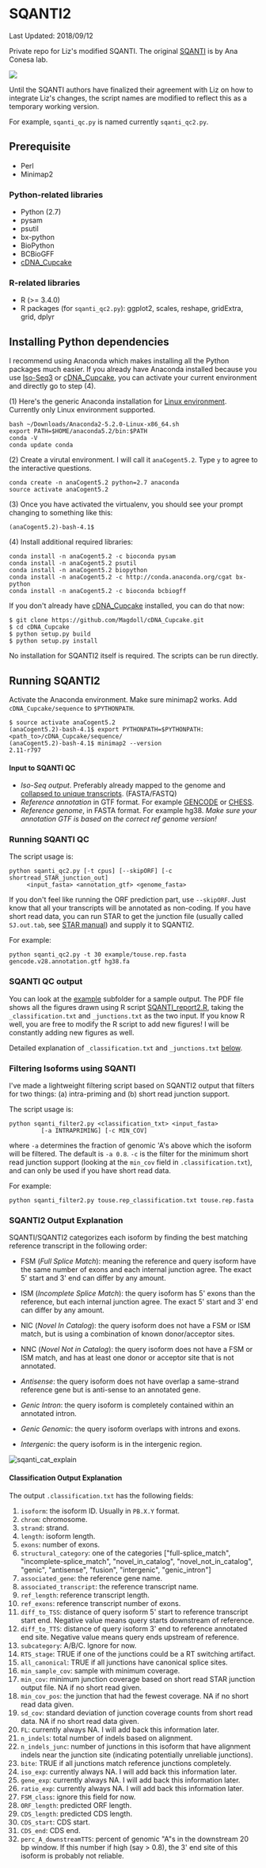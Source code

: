 # SQANTI2

Last Updated: 2018/09/12

Private repo for Liz's modified SQANTI. The original [SQANTI](https://bitbucket.org/ConesaLab/sqanti) is by Ana Conesa lab.

![](https://github.com/Magdoll/images_public/blob/master/github_isoseq3_wiki_figures/wiki_SQANTI_sample_output.png)

Until the SQANTI authors have finalized their agreement with Liz on how to integrate Liz's changes, the script names are modified to reflect this as a temporary working version.

For example, `sqanti_qc.py` is named currently `sqanti_qc2.py`.

## Prerequisite

* Perl
* Minimap2 

### Python-related libraries

* Python (2.7)
* pysam
* psutil
* bx-python
* BioPython
* BCBioGFF
* [cDNA_Cupcake](https://github.com/Magdoll/cDNA_Cupcake/wiki/Cupcake-ToFU:-supporting-scripts-for-Iso-Seq-after-clustering-step#install)

### R-related libraries

* R (>= 3.4.0)
* R packages (for `sqanti_qc2.py`): ggplot2, scales, reshape, gridExtra, grid, dplyr

## Installing Python dependencies

I recommend using Anaconda which makes installing all the Python packages much easier. If you already have Anaconda installed because you use [Iso-Seq3](https://github.com/PacificBiosciences/IsoSeq_SA3nUP/wiki/Tutorial:-Installing-and-Running-Iso-Seq-3-using-Conda) or [cDNA_Cupcake](https://github.com/Magdoll/cDNA_Cupcake/wiki/Cupcake-ToFU:-supporting-scripts-for-Iso-Seq-after-clustering-step), you can activate your current environment and directly go to step (4).

(1)  Here's the generic Anaconda installation for [Linux environment](http://docs.continuum.io/anaconda/install/#linux-install). Currently only Linux environment supported.

```
bash ~/Downloads/Anaconda2-5.2.0-Linux-x86_64.sh
export PATH=$HOME/anaconda5.2/bin:$PATH
conda -V
conda update conda
```

(2) Create a virutal environment. I will call it `anaCogent5.2`. Type `y` to agree to the interactive questions.

```
conda create -n anaCogent5.2 python=2.7 anaconda
source activate anaCogent5.2
```

(3) Once you have activated the virtualenv, you should see your prompt changing to something like this:

```
(anaCogent5.2)-bash-4.1$
```

(4) Install additional required libraries:

```
conda install -n anaCogent5.2 -c bioconda pysam
conda install -n anaCogent5.2 psutil
conda install -n anaCogent5.2 biopython
conda install -n anaCogent5.2 -c http://conda.anaconda.org/cgat bx-python
conda install -n anaCogent5.2 -c bioconda bcbiogff
```

If you don't already have [cDNA_Cupcake](https://github.com/Magdoll/cDNA_Cupcake/wiki/Cupcake-ToFU:-supporting-scripts-for-Iso-Seq-after-clustering-step#install) installed, you can do that now:

```
$ git clone https://github.com/Magdoll/cDNA_Cupcake.git
$ cd cDNA_Cupcake
$ python setup.py build
$ python setup.py install
```

No installation for SQANTI2 itself is required. The scripts can be run directly.


## Running SQANTI2

Activate the Anaconda environment. Make sure minimap2 works. Add `cDNA_Cupcake/sequence` to `$PYTHONPATH`.

```
$ source activate anaCogent5.2
(anaCogent5.2)-bash-4.1$ export PYTHONPATH=$PYTHONPATH:<path_to>/cDNA_Cupcake/sequence/
(anaCogent5.2)-bash-4.1$ minimap2 --version
2.11-r797
```

#### Input to SQANTI QC

* *Iso-Seq output*. Preferably already mapped to the genome and [collapsed to unique transcripts](https://github.com/Magdoll/cDNA_Cupcake/wiki/Cupcake-ToFU:-supporting-scripts-for-Iso-Seq-after-clustering-step#collapse). (FASTA/FASTQ)
* *Reference annotation* in GTF format. For example [GENCODE](https://www.gencodegenes.org/releases/current.html) or [CHESS](http://ccb.jhu.edu/chess/).
* *Reference genome*, in FASTA format. For example hg38. *Make sure your annotation GTF is based on the correct ref genome version!*

### Running SQANTI QC

The script usage is:

```
python sqanti_qc2.py [-t cpus] [--skipORF] [-c shortread_STAR_junction_out]
     <input_fasta> <annotation_gtf> <genome_fasta>
```

If you don't feel like running the ORF prediction part, use `--skipORF`. Just know that all your transcripts will be annotated as non-coding.
If you have short read data, you can run STAR to get the junction file (usually called `SJ.out.tab`, see [STAR manual](https://github.com/alexdobin/STAR/blob/master/doc/STARmanual.pdf)) and supply it to SQANTI2.


For example:

```
python sqanti_qc2.py -t 30 example/touse.rep.fasta gencode.v28.annotation.gtf hg38.fa
```

### SQANTI QC output

You can look at the [example](https://github.com/Magdoll/SQANTI2/tree/master/example) subfolder for a sample output. The PDF file shows all the figures drawn using R script [SQANTI_report2.R](https://github.com/Magdoll/SQANTI2/blob/master/utilities/SQANTI_report2.R), taking the `_classification.txt` and `_junctions.txt` as the two input. If you know R well, you are free to modify the R script to add new figures! I will be constantly adding new figures as well.

Detailed explanation of `_classification.txt` and `_junctions.txt` <a href="#explain">below</a>.


### Filtering Isoforms using SQANTI


I've made a lightweight filtering script based on SQANTI2 output that filters for two things: (a) intra-priming and (b) short read junction support.  

The script usage is:

```
python sqanti_filter2.py <classification_txt> <input_fasta>
         [-a INTRAPRIMING] [-c MIN_COV]
```

where `-a` determines the fraction of genomic 'A's above which the isoform will be filtered. The default is `-a 0.8`. `-c` is the filter for the minimum short read junction support (looking at the `min_cov` field in `.classification.txt`), and can only be used if you have short read data.


For example:

```
python sqanti_filter2.py touse.rep_classification.txt touse.rep.fasta
```

<a name="explain"/>

### SQANTI2 Output Explanation


SQANTI/SQANTI2 categorizes each isoform by finding the best matching reference transcript in the following order:

* FSM (*Full Splice Match*): meaning the reference and query isoform have the same number of exons and each internal junction agree. The exact 5' start and 3' end can differ by any amount.

* ISM (*Incomplete Splice Match*): the query isoform has 5' exons than the reference, but each internal junction agree. The exact 5' start and 3' end can differ by any amount.

* NIC (*Novel In Catalog*): the query isoform does not have a FSM or ISM match, but is using a combination of known donor/acceptor sites.

* NNC (*Novel Not in Catalog*): the query isoform does not have a FSM or ISM match, and has at least one donor or acceptor site that is not annotated.

* *Antisense*: the query isoform does not have overlap a same-strand reference gene but is anti-sense to an annotated gene. 

* *Genic Intron*: the query isoform is completely contained within an annotated intron.

* *Genic Genomic*: the query isoform overlaps with introns and exons.

* *Intergenic*: the query isoform is in the intergenic region.


![sqanti_cat_explain](https://github.com/Magdoll/images_public/blob/master/github_isoseq3_wiki_figures/wiki_SQANTI_categorization_explanation.png)


#### Classification Output Explanation

The output `.classification.txt` has the following fields:

1. `isoform`: the isoform ID. Usually in `PB.X.Y` format.
2. `chrom`: chromosome.
3. `strand`: strand.
4. `length`: isoform length.
5. `exons`: number of exons.
6. `structural_category`: one of the categories ["full-splice_match", "incomplete-splice_match", "novel_in_catalog", "novel_not_in_catalog", "genic", "antisense", "fusion", "intergenic", "genic_intron"]
7. `associated_gene`: the reference gene name.
8. `associated_transcript`: the reference transcript name.
9. `ref_length`: reference transcript length.
10. `ref_exons`: reference transcript number of exons.
11. `diff_to_TSS`: distance of query isoform 5' start to reference transcript start end. Negative value means query starts downstream of reference.
12. `diff_to_TTS`: distance of query isoform 3' end to reference annotated end site. Negative value means query ends upstream of reference.
13. `subcategory`: A/B/C. Ignore for now.
14. `RTS_stage`: TRUE if one of the junctions could be a RT switching artifact.
15. `all_canonical`: TRUE if all junctions have canonical splice sites.
16. `min_sample_cov`: sample with minimum coverage.
17. `min_cov`: minimum junction coverage based on short read STAR junction output file. NA if no short read given.
18. `min_cov_pos`: the junction that had the fewest coverage. NA if no short read data given.
19. `sd_cov`: standard deviation of junction coverage counts from short read data. NA if no short read data given.
20. `FL`: currently always NA. I will add back this information later.
21. `n_indels`: total number of indels based on alignment.
22. `n_indels_junc`: number of junctions in this isoform that have alignment indels near the junction site (indicating potentially unreliable junctions).
23. `bite`: TRUE if all junctions match reference junctions completely.
24. `iso_exp`: currently always NA. I will add back this information later.
25. `gene_exp`: currently always NA. I will add back this information later.
26. `ratio_exp`: currently always NA. I will add back this information later.
27. `FSM_class`: ignore this field for now.
28. `ORF_length`: predicted ORF length.
29. `CDS_length`: predicted CDS length. 
30. `CDS_start`: CDS start.
31. `CDS_end`: CDS end.
32. `perc_A_downstreamTTS`: percent of genomic "A"s in the downstream 20 bp window. If this number if high (say > 0.8), the 3' end site of this isoform is probably not reliable.


